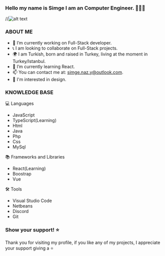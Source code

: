 ### Hello my name is Simge I am an Computer Engineer. 👋👩‍🎓
//![alt text](https://fullscale.io/wp-content/uploads/2022/04/front-end-tools.png)
### ABOUT ME 
- 🔭 I’m currently working on Full-Stack developer.
- 📞 I am looking to collaborate on Full-Stack projects.
- 🌍 I am Turkish, born and raised in Turkey, living at the moment in Turkey/Istanbul.
- 🌱 I’m currently learning React.
- 📫 You can contact me at: simge.naz.y@outlook.com.
- 🎨 I'm interested in design.

### KNOWLEDGE BASE

💻 Languages 
- JavaScript
- TypeScript(Learning)
- Html
- Java
- Php
- Css
- MySql

📚 Frameworks and Libraries
- React(Learning)
- Boostrap
- Vue

🛠️ Tools
- Visual Studio Code
- Netbeans
- Discord
- Git

### Show your support! ⭐
Thank you for visiting my profile, if you like any of my projects, I appreciate your support giving a ⭐


